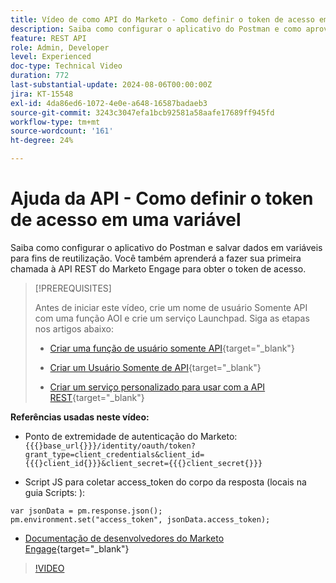 ```yaml
---
title: Vídeo de como API do Marketo - Como definir o token de acesso em uma variável
description: Saiba como configurar o aplicativo do Postman e como aproveitar variáveis para salvar dados na variável para fins de reutilização.
feature: REST API
role: Admin, Developer
level: Experienced
doc-type: Technical Video
duration: 772
last-substantial-update: 2024-08-06T00:00:00Z
jira: KT-15548
exl-id: 4da86ed6-1072-4e0e-a648-16587badaeb3
source-git-commit: 3243c3047efa1bcb92581a58aafe17689ff945fd
workflow-type: tm+mt
source-wordcount: '161'
ht-degree: 24%

---
```


# Ajuda da API - Como definir o token de acesso em uma variável

Saiba como configurar o aplicativo do Postman e salvar dados em variáveis para fins de reutilização. Você também aprenderá a fazer sua primeira chamada à API REST do Marketo Engage para obter o token de acesso.

>[!PREREQUISITES]
>
>Antes de iniciar este vídeo, crie um nome de usuário Somente API com uma função AOI e crie um serviço Launchpad. Siga as etapas nos artigos abaixo:
>
>* [Criar uma função de usuário somente API](https://experienceleague.adobe.com/pt-br/docs/marketo/using/product-docs/administration/users-and-roles/create-an-api-only-user-role){target="_blank"}
>
>* [Criar um Usuário Somente de API](https://experienceleague.adobe.com/pt-br/docs/marketo/using/product-docs/administration/users-and-roles/create-an-api-only-user){target="_blank"}
>
>* [Criar um serviço personalizado para usar com a API REST](https://experienceleague.adobe.com/pt-br/docs/marketo/using/product-docs/administration/additional-integrations/create-a-custom-service-for-use-with-rest-api){target="_blank"}

**Referências usadas neste vídeo:**

* Ponto de extremidade de autenticação do Marketo: `{{{}base_url{}}}/identity/oauth/token?grant_type=client_credentials&client_id={{{}client_id{}}}&client_secret={{{}client_secret{}}}`

* Script JS para coletar access_token do corpo da resposta (locais na guia Scripts: ):

```
var jsonData = pm.response.json();
pm.environment.set("access_token", jsonData.access_token);
```

* [Documentação de desenvolvedores do Marketo Engage](https://experienceleague.adobe.com/pt-br/docs/marketo-developer/marketo/rest/authentication){target="_blank"}

>[!VIDEO](https://video.tv.adobe.com/v/3429275/?learn=on)
